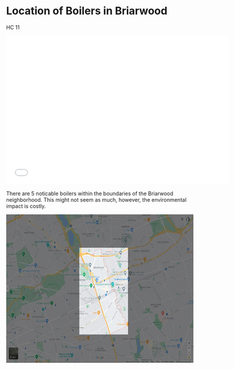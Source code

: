 # Location of Boilers in Briarwood
HC 11
<dl>
  <iframe src="NYC_boiler_Locations" width="600" height="400" frameborder="0" frameborder="0" marginwidth="0" marginheight="0" allowfullscreen></iframe>
</dl>

There are 5 noticable boilers within the boundaries of the Briarwood neighborhood.
This might not seem as much, however, the environmental impact is costly.

<img
  class="fit-picture"
  src="Focused_Briarwood.png"
  alt="Briarwood zoomed in" 
  style="width:600px;height:400px;"
  />
